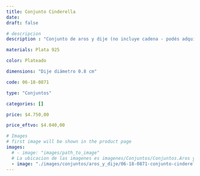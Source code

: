 ```yaml
---
title: Conjunto Cinderella
date: 
draft: false

# descripcion
description : "Conjunto de aros y dije (no incluye cadena - podés adquirirla aparte). En plata 925 y strass."

materials: Plata 925

color: Plateado

dimensions: "Dije diámetro 0.8 cm"

code: 06-18-0871

type: "Conjuntos"

categories: []

price: $4.750,00

price_eftvo: $4.040,00

# Images
# first image will be shown in the product page
images:
  # - image: "images/path_to_image"
  # La ubicacion de las imagenes es imagenes/Conjuntos/Conjuntos.Aros y Dije/06-18-0871-conjunto-cinderella
  - image: "./images/conjuntos/aros_y_dije/06-18-0871-conjunto-cinderella.jpg"
---
```

